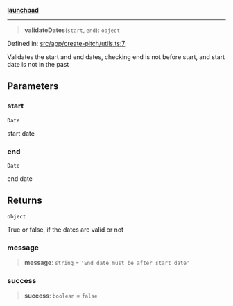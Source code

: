 [**launchpad**](index.md)

***

> **validateDates**(`start`, `end`): `object`

Defined in: [src/app/create-pitch/utils.ts:7](https://github.com/victorbratov/launchpad/blob/6dd13cd77753e59ec2a031fc7279545899826925/src/app/create-pitch/utils.ts#L7)

Validates the start and end dates, checking end is not before start, and start date is not in the past

## Parameters

### start

`Date`

start date

### end

`Date`

end date

## Returns

`object`

True or false, if the dates are valid or not

### message

> **message**: `string` = `'End date must be after start date'`

### success

> **success**: `boolean` = `false`
